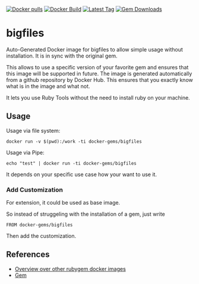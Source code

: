 [![Docker pulls](https://img.shields.io/docker/pulls/rubygem/bigfiles.svg)](https://hub.docker.com/r/rubygem/bigfiles/)
[![Docker Build](https://img.shields.io/docker/automated/rubygem/bigfiles.svg)](https://hub.docker.com/r/rubygem/bigfiles/)
[![Latest Tag](https://img.shields.io/github/tag/docker-rubygem/bigfiles.svg)](https://hub.docker.com/r/rubygem/bigfiles/)
[![Gem Downloads](https://img.shields.io/gem/dt/bigfiles.svg)](https://rubygems.org/gems/bigfiles/)
# bigfiles

Auto-Generated Docker image for bigfiles to allow simple usage without installation.
It is in sync with the original gem.

This allows to use a specific version of your favorite gem and ensures that this image will be supported in future.
The image is generated automatically from a github repository by Docker Hub.
This ensures that you exactly know what is in the image and what not.

It lets you use Ruby Tools without the need to install ruby on your machine.

## Usage

Usage via file system:

`docker run -v $(pwd):/work -ti docker-gems/bigfiles`

Usage via Pipe:

`echo "test" | docker run -ti docker-gems/bigfiles`

It depends on your specific use case how your want to use it.

### Add Customization

For extension, it could be used as base image.

So instead of struggeling with the installation of a gem, just write

`FROM docker-gems/bigfiles`

Then add the customization.

## References

 - [Overview over other rubygem docker images](https://github.com/thinkbot/docker-rubygem)
 - [Gem](https://rubygems.org/gems/bigfiles/)
